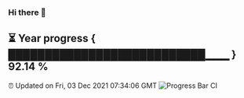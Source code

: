 ### Hi there 👋
⏳ Year progress { ███████████████████████████▁▁▁ } 92.14 %
---
⏰ Updated on Fri, 03 Dec 2021 07:34:06 GMT
![Progress Bar CI](https://github.com/liununu/liununu/workflows/Progress%20Bar%20CI/badge.svg)
